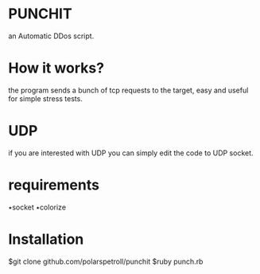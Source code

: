 # PUNCHIT
an Automatic DDos script.
# How it works?
the program sends a bunch of tcp requests to the target, easy and useful for simple stress tests.
# UDP
if you are interested with UDP you can simply edit the code  to UDP socket.
# requirements
٭socket
٭colorize
# Installation
$git clone github.com/polarspetroll/punchit
$ruby punch.rb


